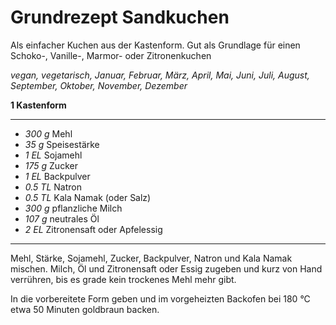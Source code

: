 # Grundrezept Sandkuchen

Als einfacher Kuchen aus der Kastenform. Gut als Grundlage für einen Schoko-, Vanille-, Marmor- oder Zitronenkuchen

*vegan, vegetarisch, Januar, Februar, März, April, Mai, Juni, Juli, August, September, Oktober, November, Dezember*

**1 Kastenform**

---

- *300 g* Mehl
- *35 g* Speisestärke
- *1 EL* Sojamehl
- *175 g* Zucker
- *1 EL* Backpulver
- *0.5 TL* Natron
- *0.5 TL* Kala Namak (oder Salz)
- *300 g* pflanzliche Milch
- *107 g* neutrales Öl
- *2 EL* Zitronensaft oder Apfelessig

---

Mehl, Stärke, Sojamehl, Zucker, Backpulver, Natron und Kala Namak mischen. Milch, Öl und Zitronensaft oder Essig zugeben und kurz von Hand verrühren, bis es grade kein trockenes Mehl mehr gibt.

In die vorbereitete Form geben und im vorgeheizten Backofen bei 180 °C etwa 50 Minuten goldbraun backen.

